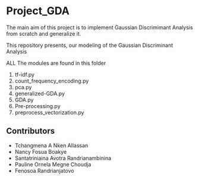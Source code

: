 # Project_GDA
The main aim of this project is to implement Gaussian Discrimimant Analysis from scratch and generalize it.



This repository presents, our modeling of the Gaussian Discriminant Analysis

ALL The modules are found in this folder

1. tf-idf.py
2. count_frequency_encoding.py
3. pca.py
4. generalized-GDA.py
5. GDA.py
6. Pre-processing.py
7. preprocess_vectorization.py

## Contributors 
- 	Tchangmena A Nken Allassan
- 	Nancy Fosua Boakye 
-  Santatriniaina Avotra Randrianambinina
-  Pauline Ornela Megne Choudja
-  Fenosoa Randrianjatovo

 
